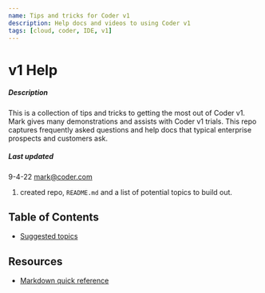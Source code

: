 ```yaml
---
name: Tips and tricks for Coder v1
description: Help docs and videos to using Coder v1
tags: [cloud, coder, IDE, v1]
---
```


# v1 Help

##### Description
This is a collection of tips and tricks to getting the most out of Coder v1. Mark gives many demonstrations and assists with Coder v1 trials. This repo captures frequently asked questions and help docs that typical enterprise prospects and customers ask.

##### Last updated

9-4-22 mark@coder.com
1. created repo, `README.md` and a list of potential topics to build out.

## Table of Contents

- [Suggested topics](./topics.md)

## Resources
- [Markdown quick reference](https://wordpress.com/support/markdown-quick-reference/)
